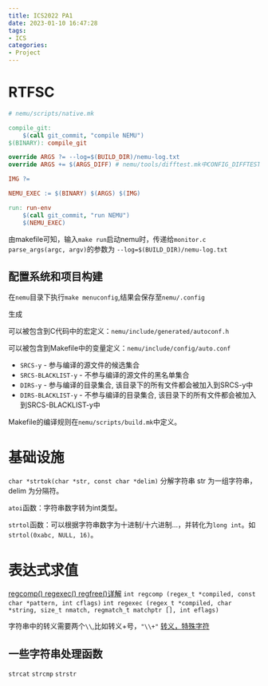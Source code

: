 ```yaml
---
title: ICS2022 PA1
date: 2023-01-10 16:47:28
tags:
- ICS
categories:
- Project
---
```


# RTFSC

```makefile
# nemu/scripts/native.mk

compile_git:
	$(call git_commit, "compile NEMU")
$(BINARY): compile_git

override ARGS ?= --log=$(BUILD_DIR)/nemu-log.txt
override ARGS += $(ARGS_DIFF) # nemu/tools/difftest.mk中CONFIG_DIFFTEST未定义，所以ARGS_DIFF不存在

IMG ?=

NEMU_EXEC := $(BINARY) $(ARGS) $(IMG)

run: run-env
	$(call git_commit, "run NEMU")
	$(NEMU_EXEC)

```

由makefile可知，输入`make run`启动nemu时，传递给`monitor.c parse_args(argc, argv)`的参数为
`--log=$(BUILD_DIR)/nemu-log.txt`

## 配置系统和项目构建

在`nemu`目录下执行`make menuconfig`,结果会保存至`nemu/.config`

生成

可以被包含到C代码中的宏定义：`nemu/include/generated/autoconf.h`

可以被包含到Makefile中的变量定义：`nemu/include/config/auto.conf`

- `SRCS-y` - 参与编译的源文件的候选集合
- `SRCS-BLACKLIST-y` - 不参与编译的源文件的黑名单集合
- `DIRS-y` - 参与编译的目录集合, 该目录下的所有文件都会被加入到SRCS-y中
- `DIRS-BLACKLIST-y` - 不参与编译的目录集合, 该目录下的所有文件都会被加入到SRCS-BLACKLIST-y中

Makefile的编译规则在`nemu/scripts/build.mk`中定义。

# 基础设施

`char *strtok(char *str, const char *delim)` 分解字符串 str 为一组字符串，delim 为分隔符。

`atoi`函数：字符串数字转为int类型。

`strtol`函数：可以根据字符串数字为十进制/十六进制...，并转化为`long int`。如`strtol(0xabc, NULL, 16)`。

# 表达式求值

[regcomp() regexec() regfree()详解](https://blog.csdn.net/derkampf/article/details/70661551)
`int regcomp (regex_t *compiled, const char *pattern, int cflags)`
`int regexec (regex_t *compiled, char *string, size_t nmatch, regmatch_t matchptr [], int eflags)`

字符串中的转义需要两个`\\`,比如转义+号，`"\\+"`
[转义，特殊字符](https://zh.javascript.info/regexp-escaping#newregexp)

## 一些字符串处理函数

`strcat`
`strcmp`
`strstr`
